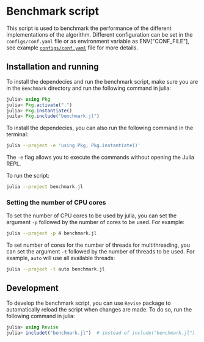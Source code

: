 # Benchmark script

This script is used to benchmark the performance of the different
implementations of the algorithm. Different configuration can be set in the
`configs/conf.yaml` file or as environment variable as ENV["CONF_FILE"], see
example [`configs/conf.yaml`](configs/conf.yaml) file for more details.

## Installation and running

To install the dependecies and run the benchmark script, make sure you are in
the `Benchmark` directory and run the following command in julia:

```julia
julia> using Pkg
julia> Pkg.activate(".")
julia> Pkg.instantiate()
juila> Pkg.include("benchmark.jl")
```

To install the dependecies, you can also run the
following command in the terminal:

```bash
julia --project -e 'using Pkg; Pkg.instantiate()'
```

The `-e` flag allows you to execute the commands without opening the Julia REPL.

To run the script:

```bash
julia --project benchmark.jl
```

### Setting the number of CPU cores

To set the number of CPU cores to be used by julia, you can set the argument `-p`
followed by the number of cores to be used. For example:

```bash
julia --project -p 4 benchmark.jl
```

To set number of cores for the number of threads for multithreading, you can set
the argument `-t` followed by the number of threads to be used. For example,
`auto` will use all available threads:

```bash
julia --project -t auto benchmark.jl
```

## Development

To develop the benchmark script, you can use `Revise` package to automatically reload
the script when changes are made. To do so, run the following command in julia:

```julia
julia> using Revise
julia> includet("benchmark.jl")  # instead of include("benchmark.jl")
```
